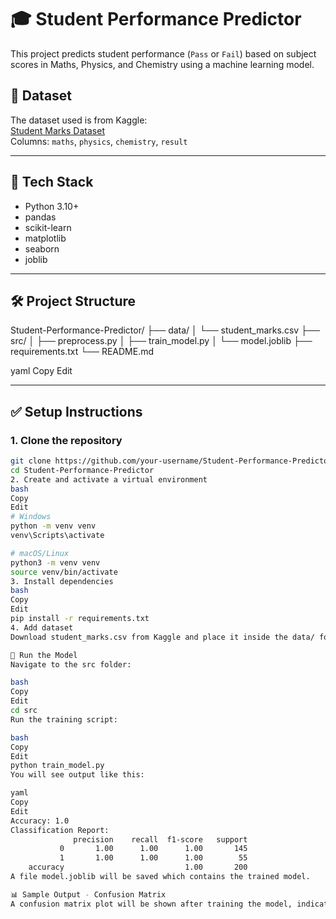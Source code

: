 # 🎓 Student Performance Predictor

This project predicts student performance (`Pass` or `Fail`) based on subject scores in Maths, Physics, and Chemistry using a machine learning model.

## 📁 Dataset

The dataset used is from Kaggle:  
[Student Marks Dataset](https://www.kaggle.com/datasets/vicky1999/student-marks-dataset)  
Columns: `maths`, `physics`, `chemistry`, `result`

---

## 🧰 Tech Stack

- Python 3.10+
- pandas
- scikit-learn
- matplotlib
- seaborn
- joblib

---

## 🛠️ Project Structure

Student-Performance-Predictor/
├── data/
│ └── student_marks.csv
├── src/
│ ├── preprocess.py
│ ├── train_model.py
│ └── model.joblib
├── requirements.txt
└── README.md

yaml
Copy
Edit

---

## ✅ Setup Instructions

### 1. Clone the repository

```bash
git clone https://github.com/your-username/Student-Performance-Predictor.git
cd Student-Performance-Predictor
2. Create and activate a virtual environment
bash
Copy
Edit
# Windows
python -m venv venv
venv\Scripts\activate

# macOS/Linux
python3 -m venv venv
source venv/bin/activate
3. Install dependencies
bash
Copy
Edit
pip install -r requirements.txt
4. Add dataset
Download student_marks.csv from Kaggle and place it inside the data/ folder.

🚀 Run the Model
Navigate to the src folder:

bash
Copy
Edit
cd src
Run the training script:

bash
Copy
Edit
python train_model.py
You will see output like this:

yaml
Copy
Edit
Accuracy: 1.0
Classification Report:
              precision    recall  f1-score   support
           0       1.00      1.00      1.00       145
           1       1.00      1.00      1.00        55
    accuracy                           1.00       200
A file model.joblib will be saved which contains the trained model.

📊 Sample Output - Confusion Matrix
A confusion matrix plot will be shown after training the model, indicating performance.

